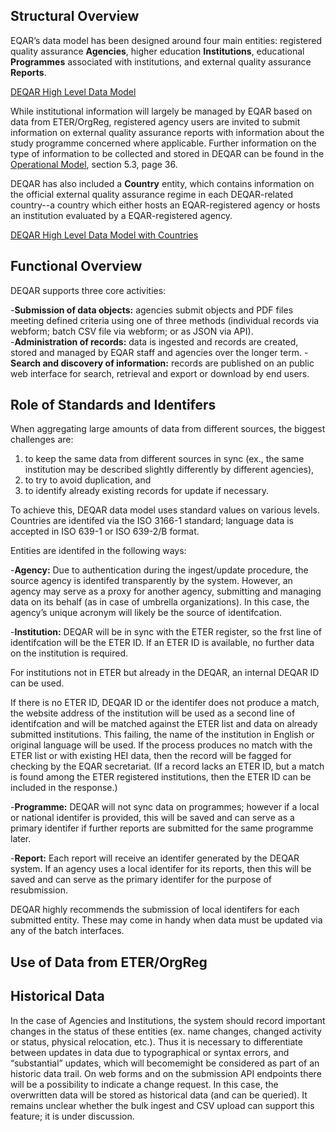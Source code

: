 Structural Overview
-------------------
EQAR’s data model has been designed around four main entities: registered quality assurance **Agencies**, higher education **Institutions**, educational **Programmes** associated with institutions, and external quality assurance **Reports**. 

[DEQAR High Level Data Model](img/DEQARPhysicalERDiagram_Design31_20-01-18_highlevel.jpg)

While institutional information will largely be managed by EQAR based on data from ETER/OrgReg, registered agency users are invited to submit information on external quality assurance reports with information about the study programme concerned where applicable. Further information on the type of information to be collected and stored in DEQAR can be found in the [Operational Model](https://eqar.eu/fileadmin/eqar_internal/MD/MD6/Database_of_External_QA_Results_Report_Model_v3.pdf), section 5.3, page 36.

DEQAR has also included a **Country** entity, which contains information on the official external quality assurance regime in each DEQAR-related country--a country which either hosts an EQAR-registered agency or hosts an institution evaluated by a EQAR-registered agency.

[DEQAR High Level Data Model with Countries](img/DEQARPhysicalERDiagram_Design31_20-01-18_countryplain.jpg)

Functional Overview
-------------------
DEQAR supports three core activities:

-**Submission of data objects:** agencies submit objects and PDF files meeting defined criteria using one of three methods (individual records via webform; batch CSV file via webform; or as JSON via API).  
-**Administration of records:** data is ingested and records are created, stored and managed by EQAR staff and agencies over the longer term.
-**Search and discovery of information:** records are published on an public web interface for search, retrieval and export or download by end users.

Role of Standards and Identifers 
--------------------------------

When aggregating large amounts of data from different sources, the biggest challenges are:

1. to keep the same data from different sources in sync (ex., the same institution may be described slightly differently by different agencies),
2. to try to avoid duplication, and
3. to identify already existing records for update if necessary.

To achieve this, DEQAR data model uses standard values on various levels. Countries are identifed via the ISO 3166-1 standard; language data is accepted in ISO 639-1 or ISO 639-2/B format.

Entities are identifed in the following ways:

-**Agency:** Due to authentication during the ingest/update procedure, the source agency is identifed transparently by the system. However, an agency may serve as a proxy for another agency, submitting and managing data on its behalf (as in case of umbrella organizations). In this case, the agency’s unique acronym will likely be the source of identifcation.

-**Institution:** DEQAR will be in sync with the ETER register, so the frst line of identifcation will be the ETER ID. If an ETER ID is available, no further data on the institution is required.

For institutions not in ETER but already in the DEQAR, an internal DEQAR ID can be used.

If there is no ETER ID, DEQAR ID or the identifer does not produce a match, the
website address of the institution will be used as a second line of
identifcation and will be matched against the ETER list and data on already
submitted institutions. This failing, the name of the institution in English or
original language will be used. If the process produces no match with the ETER
list or with existing HEI data, then the record will be fagged for checking by
the EQAR secretariat. (If a record lacks an ETER ID, but a match is found among
the ETER registered institutions, then the ETER ID can be included in the
response.)

-**Programme:** DEQAR will not sync data on programmes; however if a local or national identifer is provided, this will be saved and can serve as a primary identifer if further reports are submitted for the same programme later.

-**Report:** Each report will receive an identifer generated by the DEQAR system. If an agency uses a local identifer for its reports, then this will be saved and can serve as the primary identifer for the purpose of resubmission.

DEQAR highly recommends the submission of local identifers for each submitted entity. These may come in handy when data must be updated via any of the batch
interfaces.

Use of Data from ETER/OrgReg
----------------------------

Historical Data
---------------

In the case of Agencies and Institutions, the system should record important
changes in the status of these entities (ex. name changes, changed activity or
status, physical relocation, etc.). Thus it is necessary to differentiate
between updates in data due to typographical or syntax errors, and
“substantial” updates, which will becomemight be considered as part of
an historic data trail. On web forms and on the submission API endpoints there
will be a possibility to indicate a change request. In this case, the
overwritten data will be stored as historical data (and can be queried). It
remains unclear whether the bulk ingest and CSV upload can support this feature;
it is under discussion.
